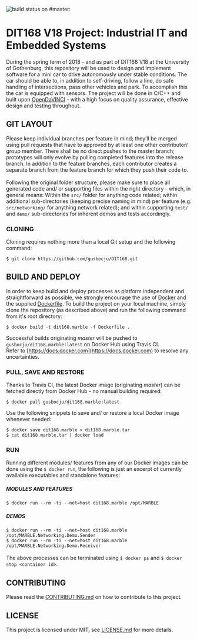 ![build status on #master:](https://travis-ci.org/gusbocju/DIT168.svg?branch=master)

# DIT168 V18 Project: Industrial IT and Embedded Systems

During the spring term of 2018 - and as part of DIT168 V18 at the University of Gothenburg, this repository will be used to design and implement software for a mini car to drive autonomously under stable conditions. The car should be able to, in addition to self-driving, follow a line, do safe handling of intersections, pass other vehicles and park. To accomplish this the car is equipped with sensors. The project will be done in C/C++ and built upon [OpenDaVINCI](http://opendavinci.cse.chalmers.se/www/) - with a high focus on quality assurance, effective design and testing throughout. 

## GIT LAYOUT

Please keep individual branches per feature in mind; they’ll be merged using pull requests that have to approved by at least one other contributor/ group member. There shall be no direct pushes to the master branch; prototypes will only evolve by pulling completed features into the release branch. In addition to the feature branches, each contributor creates a separate branch from the feature branch for which they push their code to.\
\
Following the original folder structure, please make sure to place all generated code and/ or supporting files within the right directory - which, in general means: 
Within the `src/` folder for anything code related; within additional sub-directories (keeping precise naming in mind) per feature (e.g. `src/networking/` for anything network related); and within supporting `test/` and `demo/` sub-directories for inherent demos and tests accordingly.

### CLONING
Cloning requires nothing more than a local Git setup and the following command:

`$ git clone https://github.com/gusbocju/DIT168.git`

## BUILD AND DEPLOY
In order to keep build and deploy processes as platform independent and straightforward as possible, we strongly encourage the use of [Docker](https://www.docker.com/community-edition) and the supplied [Dockerfile](Dockerfile). To build the project on your local machine, simply clone the repository (as described above) and run the following command from it's root directory:

`$ docker build -t dit168.marble -f Dockerfile .`

Successful builds originating *master* will be pushed to `gusbocju/dit168.marble:latest` on Docker Hub using Travis CI.\
Refer to [https://docs.docker.com](https://docs.docker.com) to resolve any uncertainties.

### PULL, SAVE AND RESTORE
Thanks to Travis CI, the latest Docker image (originating *master*) can be fetched directly from Docker Hub - no manual building required: 

`$ docker pull gusbocju/dit168.marble:latest`

Use the following snippets to save and/ or restore a local Docker image whenever needed:

`$ docker save dit168.marble > dit168.marble.tar`\
`$ cat dit168.marble.tar | docker load`

### RUN
Running different modules/ features from any of our Docker images can be done using the `$ docker run`, the following is just an excerpt of currently available executables and standalone features: 

##### MODULES AND FEATURES
`$ docker run --rm -ti --net=host dit168.marble /opt/MARBLE`

##### DEMOS
`$ docker run --rm -ti --net=host dit168.marble /opt/MARBLE.Networking.Demo.Sender`\
`$ docker run --rm -ti --net=host dit168.marble /opt/MARBLE.Networking.Demo.Receiver`\
\
The above processes can be terminated using `$ docker ps` and `$ docker stop <container id>`.

## CONTRIBUTING
Please read the [CONTRIBUTING.md](CONTRIBUTING.md) on how to contribute to this project.

## LICENSE
This project is licensed under MIT, see [LICENSE.md](LICENSE.md) for more details.





